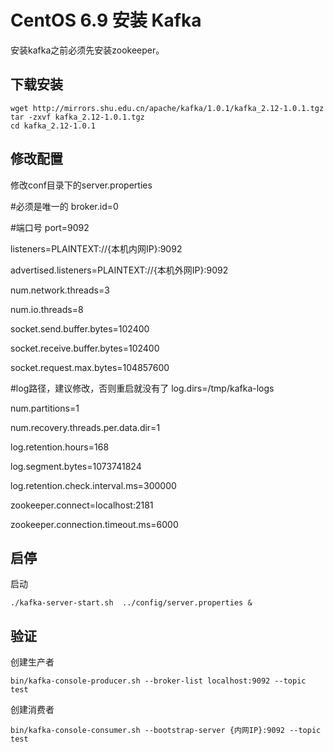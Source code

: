 # CentOS 6.9 安装 Kafka

安装kafka之前必须先安装zookeeper。

## 下载安装

```
wget http://mirrors.shu.edu.cn/apache/kafka/1.0.1/kafka_2.12-1.0.1.tgz
tar -zxvf kafka_2.12-1.0.1.tgz
cd kafka_2.12-1.0.1
```

## 修改配置

修改conf目录下的server.properties

#必须是唯一的
broker.id=0

#端口号
port=9092

listeners=PLAINTEXT://{本机内网IP}:9092

advertised.listeners=PLAINTEXT://{本机外网IP}:9092

num.network.threads=3

num.io.threads=8

socket.send.buffer.bytes=102400

socket.receive.buffer.bytes=102400

socket.request.max.bytes=104857600

#log路径，建议修改，否则重启就没有了
log.dirs=/tmp/kafka-logs

num.partitions=1

num.recovery.threads.per.data.dir=1

log.retention.hours=168

log.segment.bytes=1073741824

log.retention.check.interval.ms=300000

zookeeper.connect=localhost:2181

zookeeper.connection.timeout.ms=6000

## 启停

启动

```
./kafka-server-start.sh  ../config/server.properties & 
```

## 验证

创建生产者

```
bin/kafka-console-producer.sh --broker-list localhost:9092 --topic test
```

创建消费者

```
bin/kafka-console-consumer.sh --bootstrap-server {内网IP}:9092 --topic test
```



